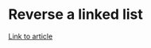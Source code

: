 # Reverse a linked list

[Link to article](http://www.growingwiththeweb.com/2014/03/reverse-a-linked-list.html)